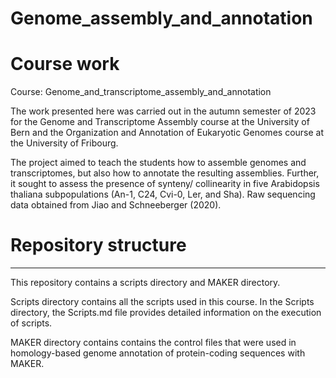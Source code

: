 # Genome_assembly_and_annotation
# Course work
Course: Genome_and_transcriptome_assembly_and_annotation



The work presented here was carried out in the autumn semester of 2023 for the Genome and Transcriptome Assembly course at the University of Bern and the Organization and Annotation of Eukaryotic Genomes course at the University of Fribourg.

The project aimed to teach the students how to assemble genomes and transcriptomes, but also how to annotate the resulting assemblies. Further, it sought to assess the presence of synteny/ collinearity in five Arabidopsis thaliana subpopulations (An-1, C24, Cvi-0, Ler, and Sha). Raw sequencing data obtained from Jiao and Schneeberger (2020). 

# Repository structure
-----------------------------------------------------------------------------------------------------------------------------------------------------------------------
This repository contains a scripts directory and MAKER directory.

Scripts directory contains all the scripts used in this course. In the Scripts directory, the Scripts.md file provides detailed information on the execution of scripts.

MAKER directory contains contains the control files that were used in homology-based genome annotation of protein-coding sequences with MAKER.
